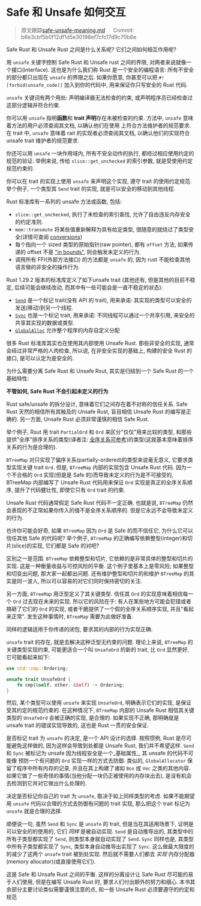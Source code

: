# Safe 和 Unsafe 如何交互

> 原文跟踪[safe-unsafe-meaning.md](https://github.com/rust-lang-nursery/nomicon/blob/master/src/safe-unsafe-meaning.md) &emsp; Commit: b6e3cbf5b0f12df1d5e30198ef7cfc17d9c70b6e

Safe Rust 和 Unsafe Rust 之间是什么关系呢? 它们之间如何相互作用呢?

用 `unsafe` 关键字控制 Safe Rust 和 Unsafe rust 之间的界限, 对两者来说就像一个接口(interface). 这也是为什么我们称 Rust 是一个安全的编程语言: 所有不安全的部分都只出现在 `unsafe` 的界限之后. 如果你愿意, 你甚至可以把 `#![forbid(unsafe_code)]` 加入到你的代码中, 用来保证你只写安全的 Rust 代码.

`unsafe` 关键词有两个用处: 声明编译器无法检查的约束, 或声明程序员已经检查过这部分逻辑并符合约束.

你可以用 `unsafe` 指明**函数**和 **trait 声明**存在未被检查的约束. 方法中, `unsafe` 意味着方法的用户必须查阅其文档, 以确认他们在使用 上符合方法维护者的规范要求. 在 trait 中, `unsafe` 意味着 rait 的实现者必须查阅其文档, 以确认他们的实现符合 unsafe trait 维护者的规范要求.

你还可以用 `unsafe` 一块作用域内, 所有不安全动作的执行, 都经过相应使用约定的规范的验证. 举例来说, 传给 `slice::get_unchecked` 的索引参数, 就是受使用约定规范约束的.

你可以在 trait 的实现上使用 `unsafe` 来声明这个实现, 遵守 trait 的使用约定规范. 举个例子, 一个类型其 `Send` trait 的实现, 就是可以安全的移动到其他线程.

Rust 标准库有一系列的 unsafe 方法或函数, 包括:

-   `slice::get_unchecked`, 执行了未检查的索引查找, 允许了自由违反内存安全的约定准则.
-   `mem::transmute` 将某些值重新解释为具有给定类型, 很随意的就绕过了类型安全(详情可查阅 [conversions])
-   每个指向一个 sized 类型的原始指针(raw pointer), 都有 `offset` 方法, 如果传递的 offset 不是 ["in bounds"][ptr_offset], 则会触发未定义的行为.
-   调用所有 FFI(外部方法接口) 的方法都是 `unsafe` 的, 因为 rust 不能检查其他语言做的非安全的操作行为.

Rust 1.29.2 版本的标准库定义了如下unsafe trait (其他还有, 但是其他的目前不稳定, 后续可能会继续改动, 而其中有一些可能会是一直不稳定的状态):

-   [`Send`] 是一个标记 trait(没有 API 的 trait), 用来承诺: 其实现的类型可以安全的发送(移动)到另一个线程.
-   [`Sync`] 也是一个标记 trait, 用来承诺: 不同线程可以通过一个共享引用, 来安全的共享其实现的数据或类型.
-   [`GlobalAlloc`] 允许整个程序的内存自定义分配

很多 Rust 标准库其实也在使用其内部使用 Unsafe Rust. 那些非安全的实现, 通常会经过非常严格的人肉检查, 所以说, 在非安全实现的基础上, 构建的安全 Rust 的接口, 是可以认定为是安全的.

为什么需要分离 Safe Rust 和 Unsafe Rsut, 其实是归结到一个 Safe Rust 的一个基础特性:

**不管如何, Safe Rust 不会引起未定义的行为**

Rust safe/unsafe 的拆分设计, 意味着它们之间存在着不对称的信任关系. Safe Rust 天然的相信所有其触及的 Unsafe Rust, 盲目相信 Unsafe Rust 的编写是正确的. 另一方面, Unsafe Rust 必须非常谨慎的相信 Safe Rust.

举个例子, Rsut 用 trait `PartialOrd` 和 `Ord` 来区分"仅仅"用来比较的类型, 和那些提供"全序"排序关系的类型(译者注: [全序关系可参考](https://zh.wikipedia.org/wiki/%E5%85%A8%E5%BA%8F%E5%85%B3%E7%B3%BB))的类型(这就基本意味着排序关系的行为是合理的).

`BTreeMap` 对只实现了偏序关系(partially-ordered)的类型来说毫无意义, 它要求类型实现关键 trait `Ord`. 但是, `BTreeMap` 内部的实现包含 Unsafe Rust 代码. 因为一个不合格的 `Ord` 实现(但是是 Safe 的)而导致未定义的行为是不可接受的, BTreeMap 内部编写了 Unsafe Rust 代码用来保证 `Ord` 实现是真正的全序关系顺序, 提升了代码健壮性, 即使它只有 `Ord` trait 的约束.

Unsafe Rust 代码通常假定 Safe Rust 代码不一定正确. 也就是说, `BTreeMap` 仍然会表现的不正常如果你传入的值不是全序关系顺序的. 但是它永远不会导致未定义的行为.

也许你可能会好奇, 如果 `BTreeMap` 因为 `Ord` 是 Safe 的而不信任它, 为什么它可以信任其他 Safe 的代码呢? 举个例子, `BTreeMap` 的正确编写依赖整型(integer)和切片(slice)的实现, 它们都是 Safe 的对吧?

区别之一是范围. `BTreeMap` 依赖整型和切片, 它依赖的是非常具体的整型和切片的实现. 这是一种衡量收益与可控风险的平衡. 这个例子里基本上是零风险; 如果整型和切变出问题, 那大家一起都出问题. 还有维护整型和切片的和维护 `BTreeMap` 的其实是同一波人, 所以可以容易的对它们同时保持密切的关注.

另一方面, `BTreeMap` 用泛型定义了其关键类型. 信任其 `Ord` 的实现意味着相信每一个 `Ord` 过去现在未来的实现. 所以它的风险在于: 有人在某些地方可能会犯错或者搞砸了它们的 `Ord` 的实现, 或者干脆提供了一个假的全序关系顺序实现, 并且"看起来正常". 发生这种事情时, `BTreeMap` 需要为此做好准备.

同样的逻辑适用于你传递的闭包, 要求其的内部的行为实现正确.

`unsafe` trait 的存在, 就是去解决这种泛型无约束的问题. 理论上来说, `BTreeMap` 的关键类型实现约束, 可能更适合一个叫 `UnsafeOrd` 的新的 trait, 比 `Ord` 显然更好, 它可能看起来如下:

```rust
use std::cmp::Ordering;

unsafe trait UnsafeOrd {
    fn cmp(&self, other: &Self) -> Ordering;
}
```

然后, 某个类型可以使用 `unsafe` 来实现 `UnsafeOrd`, 明确表示它们的实现, 是保证受其约定的规范约束的. 在这种情况下, `BTreeMap` 内部的 Unsafe Rust 相信其关键类型的 `UnsafeOrd` 会被正确的实现, 是合理的. 如果实现不正确, 那明确就是 unsafe trait 的错误实现导致的, 这也是 Rust 一贯的安全保证.

是否标记 trait 为 `unsafe` 的决定, 是一个 API 设计的选择. 按照惯例, Rust 是尽可能避免这样做的, 因为这样会导致到处都是 Unsafe Rust, 我们并不希望这样. `Send` 和 `Sync` 被标记为 unsafe 因为线程安全是一个_基础属性_, 其 unsafe 的代码不可能像 预防一个有问题的 `Ord` 实现一样的方式去防御. 类似的, `GlobalAllocator` 保留了程序中所有内存的记录, 并且在其上构建了诸如 `Box` 或 `Vec` 之类的其他内容. 如果它做了一些奇怪的事情(当他分配一块仍正被使用的内存块出去), 是没有机会去检测到它并对它做出什么处理的.

决定是否标记你自己的 trait 为 `unsafe`, 取决于如上同样类型的考虑. 如果不能期望用 `unsafe` 代码以合理的方式去防御有问题的 trait 实现, 那么把这个 trait 标记为 `unsafe` 就是合理的选择.

顺便说一句, 虽然 `Send` 和 `Sync` 是 `unsafe` 的 trait, 但是当在其适用场景下, 证明是可以安全的的使用的, 它们 _同样_ 是被自动实现. `Send` 是自动推导出的, 其类型中的所有子类型都实现了 `Send`, 则类型本身就自动实现了 `Send`. `Sync` 同样也是, 其类型中所有子类型都实现了 `Sync`, 类型本身自动推导出实现了 `Sync`. 这么做最大限度的的减少了这两个 `unsafe` trait 被到处实现. 然后就不需要人们都去 _实现_ 内存分配器(memory allocator)(或直接使用它们).

这是 Safe 和 Unsafe Rust 之间的平衡. 这样的分离设计让 Safe Rust 尽可能的易于人们使用, 但是在编写 Unsafe Rust 时, 要求人们付出额外的努力和细心. 本书其余部分主要讨论类似需要谨慎注意的点, 和一些 Unsafe Rust 必须要遵守的约定和规范

[`send`]: ../std/marker/trait.Send.html
[`sync`]: ../std/marker/trait.Sync.html
[`globalalloc`]: ../std/alloc/trait.GlobalAlloc.html
[conversions]: conversions.html
[ptr_offset]: ../std/primitive.pointer.html#method.offset
